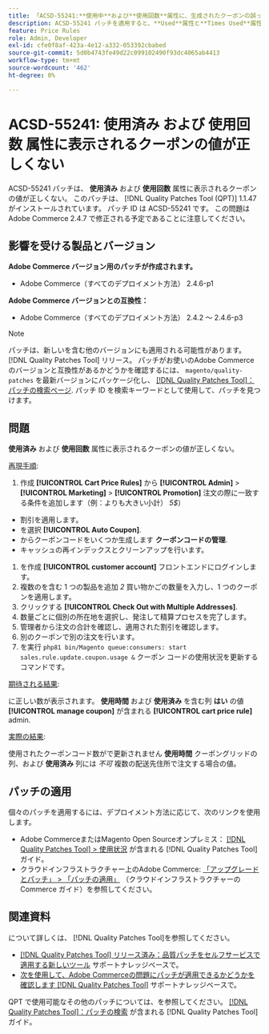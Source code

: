```yaml
---
title: 「ACSD-55241:**使用中**および**使用回数**属性に、生成されたクーポンの誤った値が表示される」
description: ACSD-55241 パッチを適用すると、**Used**属性と**Times Used**属性で生成されたクーポンの値が正しく表示されないAdobe Commerceの問題が修正されます
feature: Price Rules
role: Admin, Developer
exl-id: cfe0f8af-423a-4e12-a332-053392cbabed
source-git-commit: 5d0b4743fe49d22c099102490f93dc4065ab4413
workflow-type: tm+mt
source-wordcount: '462'
ht-degree: 0%

---
```


# ACSD-55241: **使用済み** および **使用回数** 属性に表示されるクーポンの値が正しくない

ACSD-55241 パッチは、 **使用済み** および **使用回数** 属性に表示されるクーポンの値が正しくない。 このパッチは、 [!DNL Quality Patches Tool (QPT)] 1.1.47 がインストールされています。 パッチ ID は ACSD-55241 です。 この問題はAdobe Commerce 2.4.7 で修正される予定であることに注意してください。

## 影響を受ける製品とバージョン

**Adobe Commerce バージョン用のパッチが作成されます。**

* Adobe Commerce（すべてのデプロイメント方法） 2.4.6-p1

**Adobe Commerce バージョンとの互換性：**

* Adobe Commerce（すべてのデプロイメント方法） 2.4.2 ～ 2.4.6-p3

>[!NOTE]
>
>パッチは、新しいを含む他のバージョンにも適用される可能性があります。 [!DNL Quality Patches Tool] リリース。 パッチがお使いのAdobe Commerceのバージョンと互換性があるかどうかを確認するには、 `magento/quality-patches` を最新バージョンにパッケージ化し、 [[!DNL Quality Patches Tool]：パッチの検索ページ](https://experienceleague.adobe.com/tools/commerce-quality-patches/index.html). パッチ ID を検索キーワードとして使用して、パッチを見つけます。

## 問題

**使用済み** および **使用回数** 属性に表示されるクーポンの値が正しくない。

<u>再現手順</u>:

1. 作成 **[!UICONTROL Cart Price Rules]** から **[!UICONTROL Admin]** > **[!UICONTROL Marketing]** > **[!UICONTROL Promotion]** 注文の際に一致する条件を追加します（例：よりも大きい小計） *5$*）

* 割引を適用します。
* を選択 **[!UICONTROL Auto Coupon]**.
* からクーポンコードをいくつか生成します **クーポンコードの管理**.
* キャッシュの再インデックスとクリーンアップを行います。

1. を作成 **[!UICONTROL customer account]** フロントエンドにログインします。
1. 複数のを含む 1 つの製品を追加 *2* 買い物かごの数量を入力し、1 つのクーポンを適用します。
1. クリックする **[!UICONTROL Check Out with Multiple Addresses]**.
1. 数量ごとに個別の所在地を選択し、発注して精算プロセスを完了します。
1. 管理者から注文の合計を確認し、適用された割引を確認します。
1. 別のクーポンで別の注文を行います。
1. を実行 `php81 bin/Magento queue:consumers: start sales.rule.update.coupon.usage &` クーポン コードの使用状況を更新するコマンドです。

<u>期待される結果</u>:

に正しい数が表示されます。 **使用時間** および **使用済み** を含む列 **はい** の値 **[!UICONTROL manage coupon]** が含まれる **[!UICONTROL cart price rule]** admin.

<u>実際の結果</u>:

使用されたクーポンコード数がで更新されません **使用時間** クーポングリッドの列、および **使用済み** 列には *不可* 複数の配送先住所で注文する場合の値。

## パッチの適用

個々のパッチを適用するには、デプロイメント方法に応じて、次のリンクを使用します。

* Adobe CommerceまたはMagento Open Sourceオンプレミス： [[!DNL Quality Patches Tool] > 使用状況](https://experienceleague.adobe.com/docs/commerce-operations/tools/quality-patches-tool/usage.html) が含まれる [!DNL Quality Patches Tool] ガイド。
* クラウドインフラストラクチャー上のAdobe Commerce: [「アップグレードとパッチ」 > 「パッチの適用」](https://experienceleague.adobe.com/docs/commerce-cloud-service/user-guide/develop/upgrade/apply-patches.html) （クラウドインフラストラクチャーのCommerce ガイド）を参照してください。

## 関連資料

について詳しくは、 [!DNL Quality Patches Tool]を参照してください。

* [[!DNL Quality Patches Tool] リリース済み：品質パッチをセルフサービスで適用する新しいツール](/help/announcements/adobe-commerce-announcements/magento-quality-patches-released-new-tool-to-self-serve-quality-patches.md) サポートナレッジベースで。
* [次を使用して、Adobe Commerceの問題にパッチが適用できるかどうかを確認します [!DNL Quality Patches Tool]](/help/support-tools/patches-available-in-qpt-tool/check-patch-for-magento-issue-with-magento-quality-patches.md) サポートナレッジベースで。

QPT で使用可能なその他のパッチについては、を参照してください。 [[!DNL Quality Patches Tool]：パッチの検索](https://experienceleague.adobe.com/tools/commerce-quality-patches/index.html) が含まれる [!DNL Quality Patches Tool] ガイド。
